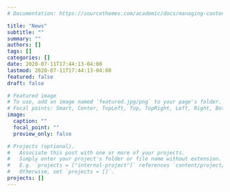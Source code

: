 ```yaml
---
# Documentation: https://sourcethemes.com/academic/docs/managing-content/

title: "News"
subtitle: ""
summary: ""
authors: []
tags: []
categories: []
date: 2020-07-11T17:44:13-04:00
lastmod: 2020-07-11T17:44:13-04:00
featured: false
draft: false

# Featured image
# To use, add an image named `featured.jpg/png` to your page's folder.
# Focal points: Smart, Center, TopLeft, Top, TopRight, Left, Right, BottomLeft, Bottom, BottomRight.
image:
  caption: ""
  focal_point: ""
  preview_only: false

# Projects (optional).
#   Associate this post with one or more of your projects.
#   Simply enter your project's folder or file name without extension.
#   E.g. `projects = ["internal-project"]` references `content/project/deep-learning/index.md`.
#   Otherwise, set `projects = []`.
projects: []
---
```

